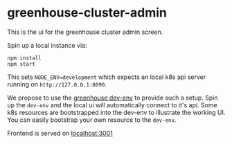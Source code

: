 # greenhouse-cluster-admin

This is the ui for the greenhouse cluster admin screen.

Spin up a local instance via:

```
npm install
npm start
```

This sets `NODE_ENV=development` which expects an local k8s api server running on `http://127.0.0.1:8090`.

We propose to use the [greenhouse dev-env](https://github.com/cloudoperators/greenhouse-extensions/tree/main/dev-env) to provide such a setup.
Spin up the `dev-env` and the local ui will automatically connect to it's api.
Some k8s resources are bootstrapped into the dev-env to illustrate the working UI.
You can easily bootstrap your own resource to the `dev-env`.

Frontend is served on [localhost:3001](http://localhost:3001)
